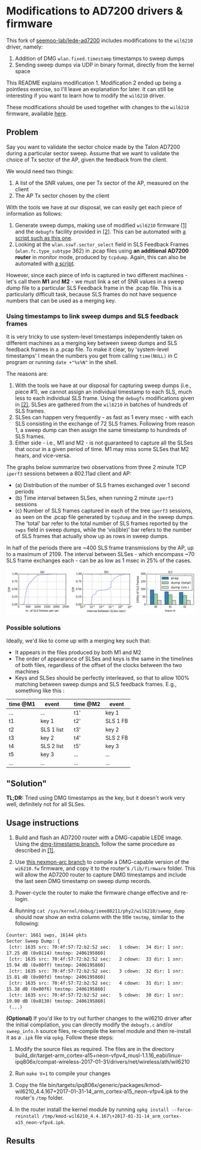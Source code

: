 # Modifications to AD7200 drivers & firmware

This fork of [seemoo-lab/lede-ad7200](https://github.com/seemoo-lab/lede-ad7200) includes modifications to the `wil6210` driver, namely:

1. Addition of DMG `wlan.fixed.timestamp` timestamps to sweep dumps
2. Sending sweep dumps via UDP in binary format, directly from the kernel space

This README explains modification 1. Modification 2 ended up being a pointless exercise, so I'll leave an explanation for later. It can still be interesting if you want to learn how to modify the `wil6210` driver.

These modifications should be used together with changes to the `wil6210` firmware, available [here](https://github.com/adamiaonr/nexmon-arc).

## Problem

Say you want to validate the sector choice made by the Talon AD7200 during a particular sector sweep.
Assume that we want to validate the choice of Tx sector of the AP, given the feedback from the client. 

We would need two things:

1. A list of the SNR values, one per Tx sector of the AP, measured on the client
2. The AP Tx sector chosen by the client

With the tools we have at our disposal, we can easily get each piece of information as follows: 

1. Generate sweep dumps, making use of modified `wil6210` firmware [[1]](https://github.com/seemoo-lab/nexmon-arc) and the `debugfs` facility provided in [[2]](https://github.com/seemoo-lab/lede-ad7200). This can be automated with [a script such as this one](https://github.com/adamiaonr/wifi-vehicles/blob/802.11ad/testbed-setup/configs/openwrt/tp-04/root/workbench/get-sweep-dump.sh).
2. Looking at the `wlan.sswf.sector_select` field in SLS Feedback Frames (`wlan.fc.type_subtype` 362) in .pcap files using **an additional AD7200 router** in monitor mode, produced by `tcpdump`. Again, this can also be automated with [a script](https://github.com/adamiaonr/wifi-vehicles/blob/802.11ad/testbed-setup/configs/openwrt/tp-03/usr/bin/run-monitor).

However, since each piece of info is captured in two different machines - let's call them **M1** and **M2** - we must link a set of SNR values in a sweep dump file to a particular SLS Feedback frame in the .pcap file.
This is a particularly difficult task, because SLS frames do not have sequence numbers that can be used as a merging key.

### Using timestamps to link sweep dumps and SLS feedback frames

It is very tricky to use system-level timestamps independently taken on different machines as a merging key between sweep dumps and SLS feedback frames in a .pcap file. To make it clear, by 'system-level timestamps' I mean the numbers you get from calling `time(NULL)` in C program or running `date +"%s%N"` in the shell.

The reasons are:

1. With the tools we have at our disposal for capturing sweep dumps (i.e., piece #1), we cannot assign an individual timestamp to each SLS, much less to each individual SLS frame. Using the `debugfs` modifications given in [[2]](https://github.com/seemoo-lab/lede-ad7200), SLSes are gathered from the `wil6210` in batches of hundreds of SLS frames.
2. SLSes can happen very frequently - as fast as 1 every msec - with each SLS consisting in the exchange of 72 SLS frames. Following from reason 1, a sweep dump can then assign the same timestamp to hundreds of SLS frames. 
3. Either side - i.e., M1 and M2 - is not guaranteed to capture all the SLSes that occur in a given period of time. M1 may miss some SLSes that M2 hears, and vice-versa.

The graphs below summarize two observations from three 2 minute TCP `iperf3` sessions between a 802.11ad client and AP: 

* (a) Distribution of the number of SLS frames exchanged over 1 second periods
* (b) Time interval between SLSes, when running 2 minute `iperf3` sessions
* (c) Number of SLS frames captured in each of the tree `iperf3` sessions, as seen on the .pcap file generated by `tcpdump` and in the sweep dumps. The 'total' bar refer to the total number of SLS frames reported by the `swps` field in sweep dumps, while the 'vis(ible)' bar refers to the number of SLS frames that actually show up as rows in sweep dumps.

In half of the periods there are ~400 SLS frame transmissions by the AP, up to a maximum of 2109. The interval between SLSes - which encompass ~70 SLS frame exchanges each - can be as low as 1 msec in 25% of the cases. 

![](logos/sls-frame-summary.png)

### Possible solutions

Ideally, we'd like to come up with a merging key such that:

* It appears in the files produced by both M1 and M2
* The order of appearance of SLSes and keys is the same in the timelines of both files, regardless of the offset of the clocks between the two machines
* Keys and SLSes should be perfectly interleaved, so that to allow 100% matching between sweep dumps and SLS feedback frames. E.g., something like this : 

| time @M1 | event |   | time @M2 | event |
|------|-------|---|------|-------|
| ... | ... |   | t1' | key 1 |
| t1 | key 1   |   | t2' | SLS 1 FB |
| t2 | SLS 1 list | | t3' | key 2 |
| t3 | key 2 | | t4' | SLS 2 FB |
| t4 | SLS 2 list | | t5' | key 3 |
| t5 | key 3 | | ... | ... |
| ... | ... | | ... | ... |

## "Solution"

**TL;DR:** Tried using DMG timestamps as the key, but it doesn't work very well, definitely not for all SLSes.



## Usage instructions

1. Build and flash an AD7200 router with a DMG-capable LEDE image. Using the [dmg-timestamp branch](https://github.com/adamiaonr/lede-ad7200/tree/dmg-timestamp), follow the same procedure as described in [[1]](https://github.com/seemoo-lab/lede-ad7200).

2. Use [this nexmon-arc branch](https://github.com/adamiaonr/nexmon-arc) to compile a DMG-capable version of the `wi6210.fw` firmware, and copy it to the router's `/lib/firmware` folder.
This will allow the AD7200 router to capture DMG timestamps and include the last seen DMG timestamp on sweep dump records.

3. Power-cycle the router to make the firmware change effective and re-login.

4. Running `cat /sys/kernel/debug/ieee80211/phy2/wil6210/sweep_dump` should now show an extra column with the title `tmstmp`, similar to the following:

```
Counter: 1661 swps, 16144 pkts
Sector Sweep Dump: {
 [ctr: 1635 src: 70:4f:57:72:b2:52 sec:   1 cdown:  34 dir: 1 snr:  17.25 dB (0x0114) tmstmp: 2406195860]
 [ctr: 1635 src: 70:4f:57:72:b2:52 sec:   2 cdown:  33 dir: 1 snr:  15.94 dB (0x00ff) tmstmp: 2406195860]
 [ctr: 1635 src: 70:4f:57:72:b2:52 sec:   3 cdown:  32 dir: 1 snr:  15.81 dB (0x00fd) tmstmp: 2406195860]
 [ctr: 1635 src: 70:4f:57:72:b2:52 sec:   4 cdown:  31 dir: 1 snr:  15.38 dB (0x00f6) tmstmp: 2406195860]
 [ctr: 1635 src: 70:4f:57:72:b2:52 sec:   5 cdown:  30 dir: 1 snr:  19.00 dB (0x0130) tmstmp: 2406195860]
 (...)
```

**(Optional)** If you'd like to try out further changes to the wil6210 driver after the initial compilation, you can directly modify the `debugfs.c` and/or `sweep_info.h` source files, re-compile the kernel module and then re-install it as a `.ipk` file via `opkg`. 
Follow these steps:

1. Modify the source files as required. The files are in the directory build\_dir/target-arm\_cortex-a15+neon-vfpv4\_musl-1.1.16\_eabi/linux-ipq806x/compat-wireless-2017-01-31/drivers/net/wireless/ath/wil6210
	
2. Run `make V=1` to compile your changes
	
3. Copy the file bin/targets/ipq806x/generic/packages/kmod-wil6210\_4.4.167+2017-01-31-14\_arm\_cortex-a15\_neon-vfpv4.ipk to the router's `/tmp` folder.

4. In the router install the kernel module by running `opkg install --force-reinstall /tmp/kmod-wil6210_4.4.167\+2017-01-31-14_arm_cortex-a15_neon-vfpv4.ipk`.

## Results 
